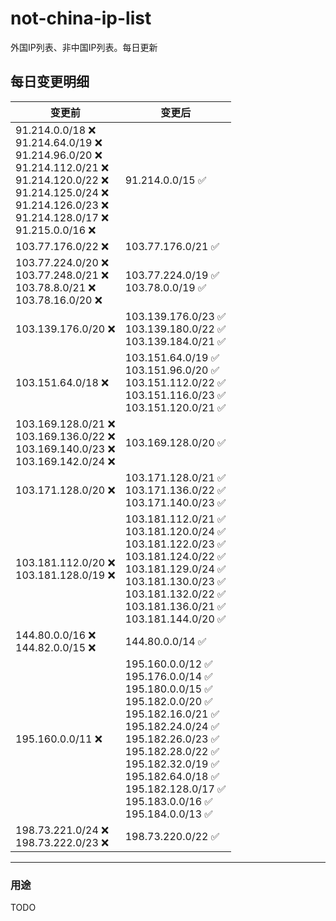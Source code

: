 # not-china-ip-list
外国IP列表、非中国IP列表。每日更新

每日变更明细
--------------------
|  变更前   | 变更后 |
|  ----  | ----  |
|  91.214.0.0/18 :x: <br> 91.214.64.0/19 :x: <br> 91.214.96.0/20 :x: <br> 91.214.112.0/21 :x: <br> 91.214.120.0/22 :x: <br> 91.214.125.0/24 :x: <br> 91.214.126.0/23 :x: <br> 91.214.128.0/17 :x: <br> 91.215.0.0/16 :x: <br> | 91.214.0.0/15 :white_check_mark: | 
|  103.77.176.0/22 :x:  | 103.77.176.0/21 :white_check_mark: | 
|  103.77.224.0/20 :x: <br> 103.77.248.0/21 :x: <br> 103.78.8.0/21 :x: <br> 103.78.16.0/20 :x: <br> | 103.77.224.0/19 :white_check_mark: <br> 103.78.0.0/19 :white_check_mark: <br>  | 
|  103.139.176.0/20 :x:  | 103.139.176.0/23 :white_check_mark: <br> 103.139.180.0/22 :white_check_mark: <br> 103.139.184.0/21 :white_check_mark: <br>  | 
|  103.151.64.0/18 :x:  | 103.151.64.0/19 :white_check_mark: <br> 103.151.96.0/20 :white_check_mark: <br> 103.151.112.0/22 :white_check_mark: <br> 103.151.116.0/23 :white_check_mark: <br> 103.151.120.0/21 :white_check_mark: <br>  | 
|  103.169.128.0/21 :x: <br> 103.169.136.0/22 :x: <br> 103.169.140.0/23 :x: <br> 103.169.142.0/24 :x: <br> | 103.169.128.0/20 :white_check_mark: | 
|  103.171.128.0/20 :x:  | 103.171.128.0/21 :white_check_mark: <br> 103.171.136.0/22 :white_check_mark: <br> 103.171.140.0/23 :white_check_mark: <br>  | 
|  103.181.112.0/20 :x: <br> 103.181.128.0/19 :x: <br> | 103.181.112.0/21 :white_check_mark: <br> 103.181.120.0/24 :white_check_mark: <br> 103.181.122.0/23 :white_check_mark: <br> 103.181.124.0/22 :white_check_mark: <br> 103.181.129.0/24 :white_check_mark: <br> 103.181.130.0/23 :white_check_mark: <br> 103.181.132.0/22 :white_check_mark: <br> 103.181.136.0/21 :white_check_mark: <br> 103.181.144.0/20 :white_check_mark: <br>  | 
|  144.80.0.0/16 :x: <br> 144.82.0.0/15 :x: <br> | 144.80.0.0/14 :white_check_mark: | 
|  195.160.0.0/11 :x:  | 195.160.0.0/12 :white_check_mark: <br> 195.176.0.0/14 :white_check_mark: <br> 195.180.0.0/15 :white_check_mark: <br> 195.182.0.0/20 :white_check_mark: <br> 195.182.16.0/21 :white_check_mark: <br> 195.182.24.0/24 :white_check_mark: <br> 195.182.26.0/23 :white_check_mark: <br> 195.182.28.0/22 :white_check_mark: <br> 195.182.32.0/19 :white_check_mark: <br> 195.182.64.0/18 :white_check_mark: <br> 195.182.128.0/17 :white_check_mark: <br> 195.183.0.0/16 :white_check_mark: <br> 195.184.0.0/13 :white_check_mark: <br>  | 
|  198.73.221.0/24 :x: <br> 198.73.222.0/23 :x: <br> | 198.73.220.0/22 :white_check_mark: | 

--------------------
### 用途
TODO
